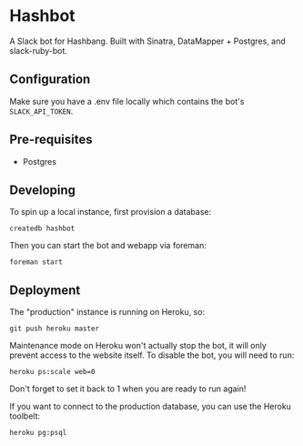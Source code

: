 # Hashbot

A Slack bot for Hashbang.  Built with Sinatra, DataMapper + Postgres, and slack-ruby-bot.

## Configuration

Make sure you have a .env file locally which contains the bot's `SLACK_API_TOKEN`.

## Pre-requisites

* Postgres

## Developing

To spin up a local instance, first provision a database:

`createdb hashbot`

Then you can start the bot and webapp via foreman:

`foreman start`

## Deployment

The "production" instance is running on Heroku, so:

`git push heroku master`

Maintenance mode on Heroku won't actually stop the bot, it will only prevent access to the website itself.  To disable the bot, you will need to run:

`heroku ps:scale web=0`

Don't forget to set it back to 1 when you are ready to run again!

If you want to connect to the production database, you can use the Heroku toolbelt:

`heroku pg:psql`
